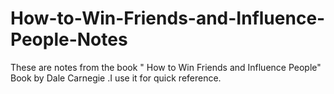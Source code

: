 # How-to-Win-Friends-and-Influence-People-Notes
These are notes from the book " How to Win Friends and Influence People" Book by Dale Carnegie .I use it for quick reference.
